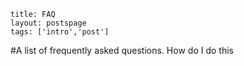 
```
title: FAQ
layout: postspage
tags: ['intro','post']

```

#A list of frequently asked questions.
How do I do this

